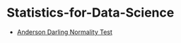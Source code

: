 # Statistics-for-Data-Science

* [Anderson Darling Normality Test](https://github.com/kaushalpowar/Statistics-for-Data-Science/blob/c06b713542bd651d743f60df9a3ae3f4d497ccef/Anderson%20Darling%20Test%20.ipynb)
